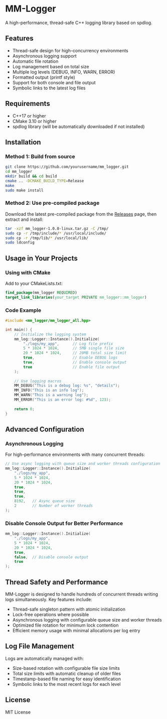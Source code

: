 # MM-Logger

A high-performance, thread-safe C++ logging library based on spdlog.

## Features

- Thread-safe design for high-concurrency environments
- Asynchronous logging support
- Automatic file rotation
- Log management based on total size
- Multiple log levels (DEBUG, INFO, WARN, ERROR)
- Formatted output (printf style)
- Support for both console and file output
- Symbolic links to the latest log files

## Requirements

- C++17 or higher
- CMake 3.10 or higher
- spdlog library (will be automatically downloaded if not installed)

## Installation

### Method 1: Build from source

```bash
git clone https://github.com/yourusername/mm_logger.git
cd mm_logger
mkdir build && cd build
cmake .. -DCMAKE_BUILD_TYPE=Release
make
sudo make install
```

### Method 2: Use pre-compiled package

Download the latest pre-compiled package from the [Releases](https://github.com/yourusername/mm_logger/releases) page, then extract and install:

```bash
tar -xzf mm_logger-1.0.0-linux.tar.gz -C /tmp/
sudo cp -r /tmp/include/* /usr/local/include/
sudo cp -r /tmp/lib/* /usr/local/lib/
sudo ldconfig
```

## Usage in Your Projects

### Using with CMake

Add to your CMakeLists.txt:

```cmake
find_package(mm_logger REQUIRED)
target_link_libraries(your_target PRIVATE mm_logger::mm_logger)
```

### Code Example

```cpp
#include <mm_logger/mm_logger_all.hpp>

int main() {
    // Initialize the logging system
    mm_log::Logger::Instance().Initialize(
        "./logs/my_app",      // Log file prefix
        5 * 1024 * 1024,      // 5MB single file size
        20 * 1024 * 1024,     // 20MB total size limit
        true,                 // Enable DEBUG logs
        true,                 // Enable console output
        true                  // Enable file output
    );
    
    // Use logging macros
    MM_DEBUG("This is a debug log: %s", "details");
    MM_INFO("This is an info log");
    MM_WARN("This is a warning log");
    MM_ERROR("This is an error log: #%d", 123);
    
    return 0;
}
```

## Advanced Configuration

### Asynchronous Logging

For high-performance environments with many concurrent threads:

```cpp
// Use async logging with queue size and worker threads configuration
mm_log::Logger::Instance().Initialize(
    "./logs/my_app",
    5 * 1024 * 1024,
    20 * 1024 * 1024,
    true,
    true,
    true,
    8192,   // Async queue size
    2       // Number of worker threads
);
```

### Disable Console Output for Better Performance

```cpp
mm_log::Logger::Instance().Initialize(
    "./logs/my_app",
    5 * 1024 * 1024,
    20 * 1024 * 1024,
    true,
    false,  // Disable console output
    true
);
```

## Thread Safety and Performance

MM-Logger is designed to handle hundreds of concurrent threads writing logs simultaneously. Key features include:

- Thread-safe singleton pattern with atomic initialization
- Lock-free operations where possible
- Asynchronous logging with configurable queue size and worker threads
- Optimized file rotation for minimum lock contention
- Efficient memory usage with minimal allocations per log entry

## Log File Management

Logs are automatically managed with:

- Size-based rotation with configurable file size limits
- Total size limits with automatic cleanup of older files
- Timestamp-based file naming for easy identification
- Symbolic links to the most recent logs for each level

## License

MIT License
